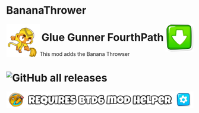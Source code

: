 # BananaThrower

<a href="https://github.com/Mattcy1/BananaThrower/releases/download/BTD6-Mods/BananaThrower.dll">
    <img align="left" alt="Icon" height="90" src="Thingy1.png">
    <img align="right" alt="Download" height="75" src="https://raw.githubusercontent.com/gurrenm3/BTD-Mod-Helper/master/BloonsTD6%20Mod%20Helper/Resources/DownloadBtn.png">
</a>

<h1 align="center">Glue Gunner FourthPath</h1>

This mod adds the Banana Throwser

<h1 aling="left"><img alt="GitHub all releases" height="25" src="https://img.shields.io/github/downloads/Mattcy1/BananaThrower/total?label=Total%20Dowloads"></h1>

[![Requires BTD6 Mod Helper](https://raw.githubusercontent.com/gurrenm3/BTD-Mod-Helper/master/banner.png)](https://github.com/gurrenm3/BTD-Mod-Helper#readme)
